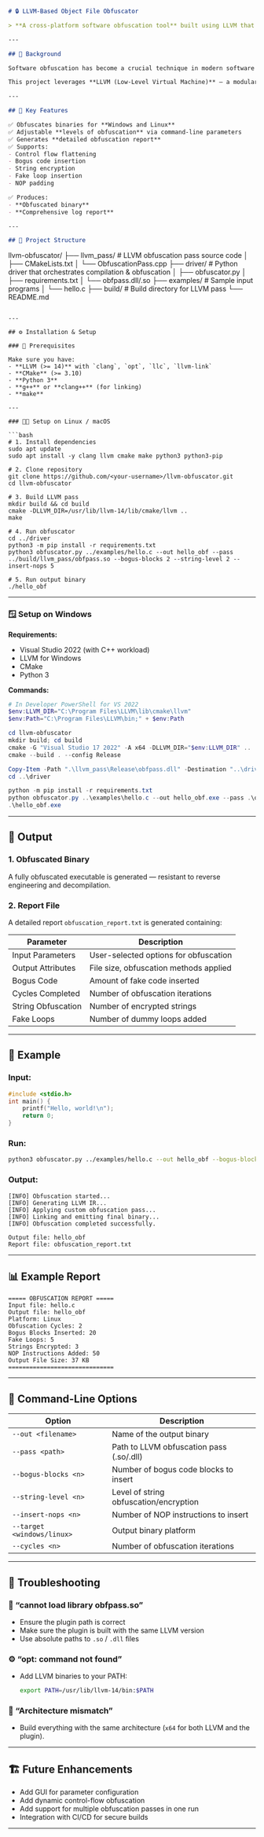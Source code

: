 
```markdown
# 🔒 LLVM-Based Object File Obfuscator

> **A cross-platform software obfuscation tool** built using LLVM that takes C/C++ source code, compiles it into LLVM IR, applies custom obfuscation passes, and generates highly obfuscated binaries for Windows and Linux.

---

## 🧠 Background

Software obfuscation has become a crucial technique in modern software engineering — especially where **intellectual property protection**, **reverse engineering prevention**, and **software piracy mitigation** are essential.

This project leverages **LLVM (Low-Level Virtual Machine)** — a modular compiler infrastructure — to generate obfuscated object files and binaries from C/C++ code.

---

## 🧩 Key Features

✅ Obfuscates binaries for **Windows and Linux**  
✅ Adjustable **levels of obfuscation** via command-line parameters  
✅ Generates **detailed obfuscation report**  
✅ Supports:
- Control flow flattening
- Bogus code insertion
- String encryption
- Fake loop insertion
- NOP padding

✅ Produces:
- **Obfuscated binary**
- **Comprehensive log report**

---

## 📁 Project Structure

```

llvm-obfuscator/
├── llvm_pass/              # LLVM obfuscation pass source code
│   ├── CMakeLists.txt
│   └── ObfuscationPass.cpp
├── driver/                 # Python driver that orchestrates compilation & obfuscation
│   ├── obfuscator.py
│   ├── requirements.txt
│   └── obfpass.dll/.so
├── examples/               # Sample input programs
│   └── hello.c
├── build/                  # Build directory for LLVM pass
└── README.md

````

---

## ⚙️ Installation & Setup

### 🧱 Prerequisites

Make sure you have:
- **LLVM (>= 14)** with `clang`, `opt`, `llc`, `llvm-link`
- **CMake** (>= 3.10)
- **Python 3**
- **g++** or **clang++** (for linking)
- **make**

---

### 🧑‍💻 Setup on Linux / macOS

```bash
# 1. Install dependencies
sudo apt update
sudo apt install -y clang llvm cmake make python3 python3-pip

# 2. Clone repository
git clone https://github.com/<your-username>/llvm-obfuscator.git
cd llvm-obfuscator

# 3. Build LLVM pass
mkdir build && cd build
cmake -DLLVM_DIR=/usr/lib/llvm-14/lib/cmake/llvm ..
make

# 4. Run obfuscator
cd ../driver
python3 -m pip install -r requirements.txt
python3 obfuscator.py ../examples/hello.c --out hello_obf --pass ../build/llvm_pass/obfpass.so --bogus-blocks 2 --string-level 2 --insert-nops 5

# 5. Run output binary
./hello_obf
````

---

### 🪟 Setup on Windows

**Requirements:**

* Visual Studio 2022 (with C++ workload)
* LLVM for Windows
* CMake
* Python 3

**Commands:**

```powershell
# In Developer PowerShell for VS 2022
$env:LLVM_DIR="C:\Program Files\LLVM\lib\cmake\llvm"
$env:Path="C:\Program Files\LLVM\bin;" + $env:Path

cd llvm-obfuscator
mkdir build; cd build
cmake -G "Visual Studio 17 2022" -A x64 -DLLVM_DIR="$env:LLVM_DIR" ..
cmake --build . --config Release

Copy-Item -Path ".\llvm_pass\Release\obfpass.dll" -Destination "..\driver\obfpass.dll" -Force
cd ..\driver

python -m pip install -r requirements.txt
python obfuscator.py ..\examples\hello.c --out hello_obf.exe --pass .\obfpass.dll --bogus-blocks 2 --string-level 2 --insert-nops 5 --target windows
.\hello_obf.exe
```

---

## 🧾 Output

### 1. **Obfuscated Binary**

A fully obfuscated executable is generated — resistant to reverse engineering and decompilation.

### 2. **Report File**

A detailed report `obfuscation_report.txt` is generated containing:

| Parameter          | Description                            |
| ------------------ | -------------------------------------- |
| Input Parameters   | User-selected options for obfuscation  |
| Output Attributes  | File size, obfuscation methods applied |
| Bogus Code         | Amount of fake code inserted           |
| Cycles Completed   | Number of obfuscation iterations       |
| String Obfuscation | Number of encrypted strings            |
| Fake Loops         | Number of dummy loops added            |

---

## 🧪 Example

### Input:

```c
#include <stdio.h>
int main() {
    printf("Hello, world!\n");
    return 0;
}
```

### Run:

```bash
python3 obfuscator.py ../examples/hello.c --out hello_obf --bogus-blocks 3 --string-level 2
```

### Output:

```
[INFO] Obfuscation started...
[INFO] Generating LLVM IR...
[INFO] Applying custom obfuscation pass...
[INFO] Linking and emitting final binary...
[INFO] Obfuscation completed successfully.

Output file: hello_obf
Report file: obfuscation_report.txt
```

---

## 📊 Example Report

```
===== OBFUSCATION REPORT =====
Input file: hello.c
Output file: hello_obf
Platform: Linux
Obfuscation Cycles: 2
Bogus Blocks Inserted: 20
Fake Loops: 5
Strings Encrypted: 3
NOP Instructions Added: 50
Output File Size: 37 KB
==============================
```

---

## 🧰 Command-Line Options

| Option                     | Description                              |
| -------------------------- | ---------------------------------------- |
| `--out <filename>`         | Name of the output binary                |
| `--pass <path>`            | Path to LLVM obfuscation pass (.so/.dll) |
| `--bogus-blocks <n>`       | Number of bogus code blocks to insert    |
| `--string-level <n>`       | Level of string obfuscation/encryption   |
| `--insert-nops <n>`        | Number of NOP instructions to insert     |
| `--target <windows/linux>` | Output binary platform                   |
| `--cycles <n>`             | Number of obfuscation iterations         |

---

## 🧤 Troubleshooting

### 🧩 “cannot load library obfpass.so”

* Ensure the plugin path is correct
* Make sure the plugin is built with the same LLVM version
* Use absolute paths to `.so` / `.dll` files

### ⚙️ “opt: command not found”

* Add LLVM binaries to your PATH:

  ```bash
  export PATH=/usr/lib/llvm-14/bin:$PATH
  ```

### 🚫 “Architecture mismatch”

* Build everything with the same architecture (`x64` for both LLVM and the plugin).

---

## 🏗️ Future Enhancements

* Add GUI for parameter configuration
* Add dynamic control-flow obfuscation
* Add support for multiple obfuscation passes in one run
* Integration with CI/CD for secure builds

---



